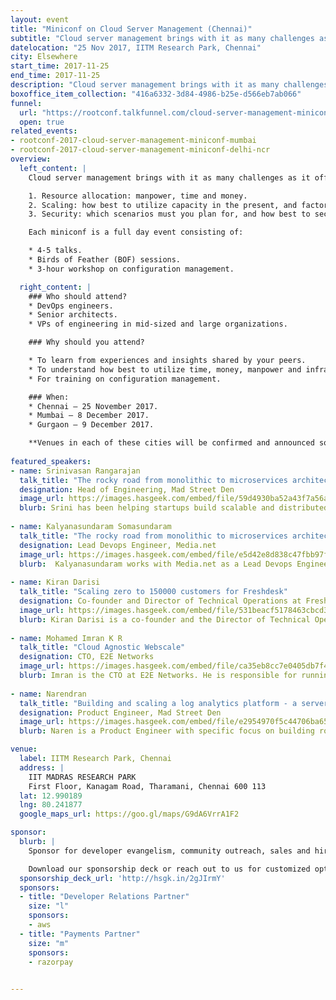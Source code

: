```yaml
---
layout: event
title: "Miniconf on Cloud Server Management (Chennai)"
subtitle: "Cloud server management brings with it as many challenges as it offers conveniences"
datelocation: "25 Nov 2017, IITM Research Park, Chennai"
city: Elsewhere
start_time: 2017-11-25
end_time: 2017-11-25
description: "Cloud server management brings with it as many challenges as it offers conveniences. It is time to unbundle questions on resource allocation, scaling, security, and more."
boxoffice_item_collection: "416a6332-3d84-4986-b25e-d566eb7ab066"
funnel:
  url: "https://rootconf.talkfunnel.com/cloud-server-management-miniconf-2017/"
  open: true
related_events:
- rootconf-2017-cloud-server-management-miniconf-mumbai
- rootconf-2017-cloud-server-management-miniconf-delhi-ncr
overview:
  left_content: |
    Cloud server management brings with it as many challenges as it offers conveniences. It is time to unbundle questions about:

    1. Resource allocation: manpower, time and money.
    2. Scaling: how best to utilize capacity in the present, and factors involved in planning for the future.
    3. Security: which scenarios must you plan for, and how best to secure your data, applications and systems?

    Each miniconf is a full day event consisting of:

    * 4-5 talks.
    * Birds of Feather (BOF) sessions.
    * 3-hour workshop on configuration management.

  right_content: |
    ### Who should attend?
    * DevOps engineers.
    * Senior architects.
    * VPs of engineering in mid-sized and large organizations.

    ### Why should you attend?

    * To learn from experiences and insights shared by your peers.
    * To understand how best to utilize time, money, manpower and infrastructural resources for your use-case.
    * For training on configuration management.

    ### When:
    * Chennai – 25 November 2017.
    * Mumbai – 8 December 2017.
    * Gurgaon – 9 December 2017.

    **Venues in each of these cities will be confirmed and announced soon.**
    
featured_speakers:
- name: Srinivasan Rangarajan
  talk_title: "The rocky road from monolithic to microservices architecture"
  designation: Head of Engineering, Mad Street Den
  image_url: https://images.hasgeek.com/embed/file/59d4930ba52a43f7a56ae4e0d47b41f3
  blurb: Srini has been helping startups build scalable and distributed systems for the past 10+ years. Currently he is scaling AI to millions of retail consumers all over the world by making sure the Engineering team builds and delivers the best AI products at Mad Street Den.
  
- name: Kalyanasundaram Somasundaram
  talk_title: "The rocky road from monolithic to microservices architecture"
  designation: Lead Devops Engineer, Media.net
  image_url: https://images.hasgeek.com/embed/file/e5d42e8d838c47fbb97fb1e53ea1a443
  blurb:  Kalyanasundaram works with Media.net as a Lead Devops Engineer.
  
- name: Kiran Darisi
  talk_title: "Scaling zero to 150000 customers for Freshdesk"
  designation: Co-founder and Director of Technical Operations at Freshworks
  image_url: https://images.hasgeek.com/embed/file/531beacf5178463cbcd3ced76f1e0385
  blurb: Kiran Darisi is a co-founder and the Director of Technical Operations at Freshworks, a B2B SaaS startup which provides refreshing business software for the world. He was previously a Member Technical Staff at ZOHO Corp. Kiran has been with Freshworks ever since it was Freshdesk, and has seen the technical operations scale from 0 to what it is today.
  
- name: Mohamed Imran K R 
  talk_title: "Cloud Agnostic Webscale"
  designation: CTO, E2E Networks
  image_url: https://images.hasgeek.com/embed/file/ca35eb8cc7e0405db7f4dad8ca7b5cfa
  blurb: Imran is the CTO at E2E Networks. He is responsible for running the cloud operations. He's a firm believer in Free and open source software.
  
- name: Narendran
  talk_title: "Building and scaling a log analytics platform - a serverless approach"
  designation: Product Engineer, Mad Street Den
  image_url: https://images.hasgeek.com/embed/file/e2954970f5c44706ba65078fb2e37a80
  blurb: Naren is a Product Engineer with specific focus on building robust backend and scalable systems. He works on open source projects in his spare time. He loves speaking at tech conferences and currently helping MadStreetDen in scaling their Artifical Intelligence products. In his 4 years of industry experience he’s worn plenty of hats- like the one of a Trainer, Embedded Engineer and Backend/Product Engineer and sometimes even helmets- when he’s out cycling. When he’s not stirring up code, you can find him whipping up a delicious gluten-free treat or travelling/cycling

venue:
  label: IITM Research Park, Chennai
  address: |
    IIT MADRAS RESEARCH PARK
    First Floor, Kanagam Road, Tharamani, Chennai 600 113
  lat: 12.990189
  lng: 80.241877
  google_maps_url: https://goo.gl/maps/G9dA6VrrA1F2

sponsor:
  blurb: |
    Sponsor for developer evangelism, community outreach, sales and hiring.

    Download our sponsorship deck or reach out to us for customized options at [info@hasgeek.com](mailto:info@hasgeek.com)
  sponsorship_deck_url: 'http://hsgk.in/2gJIrmY'
  sponsors:
  - title: "Developer Relations Partner"
    size: "l"
    sponsors:
    - aws
  - title: "Payments Partner"
    size: "m"
    sponsors:
    - razorpay    
    

---
```

